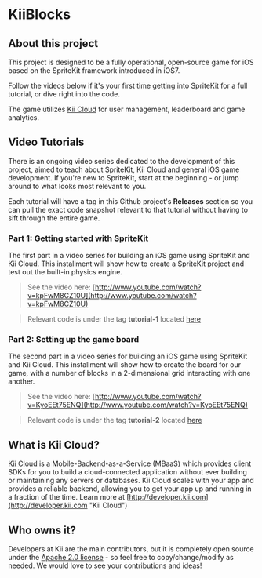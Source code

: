 # KiiBlocks

## About this project
This project is designed to be a fully operational, open-source game for iOS based on the SpriteKit framework introduced in iOS7. 

Follow the videos below if it's your first time getting into SpriteKit for a full tutorial, or dive right into the code.

The game utilizes [Kii Cloud](http://en.kii.com/develop/mobile-backend/) for user management, leaderboard and game analytics.


## Video Tutorials
There is an ongoing video series dedicated to the development of this project, aimed to teach about SpriteKit, Kii Cloud and general iOS game development. If you're new to SpriteKit, start at the beginning - or jump around to what looks most relevant to you.

Each tutorial will have a tag in this Github project's **Releases** section so you can pull the exact code snapshot relevant to that tutorial without having to sift through the entire game. 

### Part 1: Getting started with SpriteKit
The first part in a video series for building an iOS game using SpriteKit and Kii Cloud. This installment will show how to create a SpriteKit project and test out the built-in physics engine.

> See the video here: [http://www.youtube.com/watch?v=kpFwM8CZ10U](http://www.youtube.com/watch?v=kpFwM8CZ10U)

> Relevant code is under the tag **tutorial-1** located [here](https://github.com/KiiPlatform/KiiBlocks/releases/tag/tutorial-1)

### Part 2: Setting up the game board
The second part in a video series for building an iOS game using SpriteKit and Kii Cloud. This installment will show how to create the board for our game, with a number of blocks in a 2-dimensional grid interacting with one another.

> See the video here: [http://www.youtube.com/watch?v=KyoEEt75ENQ](http://www.youtube.com/watch?v=KyoEEt75ENQ)

> Relevant code is under the tag **tutorial-2** located [here](https://github.com/KiiPlatform/KiiBlocks/releases/tag/tutorial-2)


## What is Kii Cloud?
[Kii Cloud](http://developer.kii.com "Kii Cloud") is a Mobile-Backend-as-a-Service (MBaaS) which provides client SDKs for you to build a cloud-connected application without ever building or maintaining any servers or databases. Kii Cloud scales with your app and provides a reliable backend, allowing you to get your app up and running in a fraction of the time. Learn more at [http://developer.kii.com](http://developer.kii.com "Kii Cloud")

## Who owns it?
Developers at Kii are the main contributors, but it is completely open source under the [Apache 2.0 license](http://www.apache.org/licenses/LICENSE-2.0 "Apache 2.0") - so feel free to copy/change/modify as needed. We would love to see your contributions and ideas!